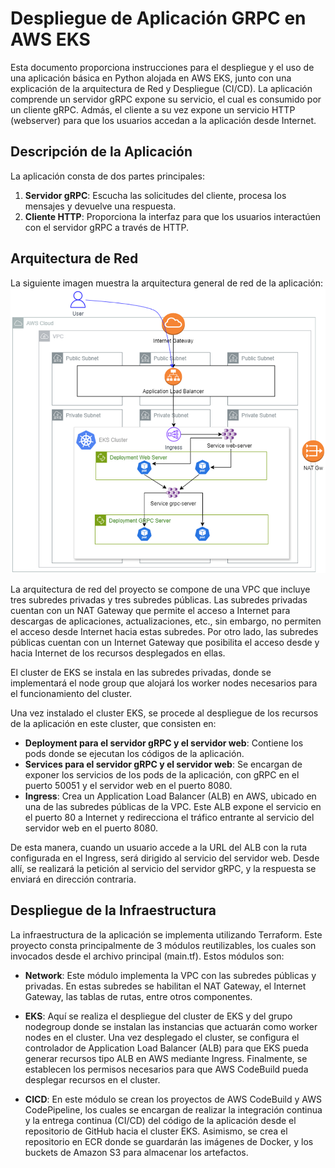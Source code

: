 # Despliegue de Aplicación GRPC en AWS EKS

Esta documento proporciona instrucciones para el despliegue y el uso de una aplicación básica en Python alojada en AWS EKS, junto con una explicación de la arquitectura de Red y Despliegue (CI/CD). La aplicación comprende un servidor gRPC expone su servicio, el cual es consumido por un cliente gRPC. Admás, el cliente a su vez expone un servicio HTTP (webserver) para que los usuarios accedan a la aplicación desde Internet.

## Descripción de la Aplicación

La aplicación consta de dos partes principales:

1. **Servidor gRPC**: Escucha las solicitudes del cliente, procesa los mensajes y devuelve una respuesta.
2. **Cliente HTTP**: Proporciona la interfaz para que los usuarios interactúen con el servidor gRPC a través de HTTP.

## Arquitectura de Red
La siguiente imagen muestra la arquitectura general de red de la aplicación:
![Arquitectura de red](https://github.com/ffuertes01/comm-grcp-app/blob/main/diagrams/network.png)

La arquitectura de red del proyecto se compone de una VPC que incluye tres subredes privadas y tres subredes públicas. Las subredes privadas cuentan con un NAT Gateway que permite el acceso a Internet para descargas de aplicaciones, actualizaciones, etc., sin embargo, no permiten el acceso desde Internet hacia estas subredes. Por otro lado, las subredes públicas cuentan con un Internet Gateway que posibilita el acceso desde y hacia Internet de los recursos desplegados en ellas.

El cluster de EKS se instala en las subredes privadas, donde se implementará el node group que alojará los worker nodes necesarios para el funcionamiento del cluster.

Una vez instalado el cluster EKS, se procede al despliegue de los recursos de la aplicación en este cluster, que consisten en:

- **Deployment para el servidor gRPC y el servidor web**: Contiene los pods donde se ejecutan los códigos de la aplicación.
- **Services para el servidor gRPC y el servidor web**: Se encargan de exponer los servicios de los pods de la aplicación, con gRPC en el puerto 50051 y el servidor web en el puerto 8080.
- **Ingress**: Crea un Application Load Balancer (ALB) en AWS, ubicado en una de las subredes públicas de la VPC. Este ALB expone el servicio en el puerto 80 a Internet y redirecciona el tráfico entrante al servicio del servidor web en el puerto 8080.

De esta manera, cuando un usuario accede a la URL del ALB con la ruta configurada en el Ingress, será dirigido al servicio del servidor web. Desde allí, se realizará la petición al servicio del servidor gRPC, y la respuesta se enviará en dirección contraria.

## Despliegue de la Infraestructura

La infraestructura de la aplicación se implementa utilizando Terraform. Este proyecto consta principalmente de 3 módulos reutilizables, los cuales son invocados desde el archivo principal (main.tf). Estos módulos son:

- **Network**: Este módulo implementa la VPC con las subredes públicas y privadas. En estas subredes se habilitan el NAT Gateway, el Internet Gateway, las tablas de rutas, entre otros componentes.

- **EKS**: Aquí se realiza el despliegue del cluster de EKS y del grupo nodegroup donde se instalan las instancias que actuarán como worker nodes en el cluster. Una vez desplegado el cluster, se configura el controlador de Application Load Balancer (ALB) para que EKS pueda generar recursos tipo ALB en AWS mediante Ingress. Finalmente, se establecen los permisos necesarios para que AWS CodeBuild pueda desplegar recursos en el cluster.

- **CICD**: En este módulo se crean los proyectos de AWS CodeBuild y AWS CodePipeline, los cuales se encargan de realizar la integración continua y la entrega continua (CI/CD) del código de la aplicación desde el repositorio de GitHub hacia el cluster EKS. Asimismo, se crea el repositorio en ECR donde se guardarán las imágenes de Docker, y los buckets de Amazon S3 para almacenar los artefactos.



